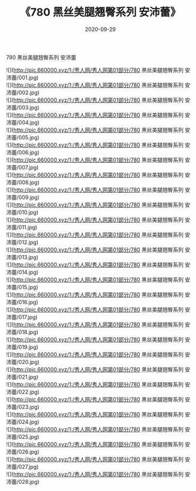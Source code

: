 ﻿---
layout: post
title:  《780 黑丝美腿翘臀系列 安沛蕾》
date:   2020-09-29
img: http://pic.660000.xyz/1:/秀人网/秀人网第01部分/780 黑丝美腿翘臀系列 安沛蕾/000.jpg
categories: [美女, 清纯, 唯美]
---

780 黑丝美腿翘臀系列 安沛蕾

  ![](http://pic.660000.xyz/1:/秀人网/秀人网第01部分/780 黑丝美腿翘臀系列 安沛蕾/001.jpg) <br> ![](http://pic.660000.xyz/1:/秀人网/秀人网第01部分/780 黑丝美腿翘臀系列 安沛蕾/002.jpg) <br> ![](http://pic.660000.xyz/1:/秀人网/秀人网第01部分/780 黑丝美腿翘臀系列 安沛蕾/003.jpg) <br> ![](http://pic.660000.xyz/1:/秀人网/秀人网第01部分/780 黑丝美腿翘臀系列 安沛蕾/004.jpg) <br> ![](http://pic.660000.xyz/1:/秀人网/秀人网第01部分/780 黑丝美腿翘臀系列 安沛蕾/005.jpg) <br> ![](http://pic.660000.xyz/1:/秀人网/秀人网第01部分/780 黑丝美腿翘臀系列 安沛蕾/006.jpg) <br> ![](http://pic.660000.xyz/1:/秀人网/秀人网第01部分/780 黑丝美腿翘臀系列 安沛蕾/007.jpg) <br> ![](http://pic.660000.xyz/1:/秀人网/秀人网第01部分/780 黑丝美腿翘臀系列 安沛蕾/008.jpg) <br> ![](http://pic.660000.xyz/1:/秀人网/秀人网第01部分/780 黑丝美腿翘臀系列 安沛蕾/009.jpg) <br> ![](http://pic.660000.xyz/1:/秀人网/秀人网第01部分/780 黑丝美腿翘臀系列 安沛蕾/010.jpg) <br> ![](http://pic.660000.xyz/1:/秀人网/秀人网第01部分/780 黑丝美腿翘臀系列 安沛蕾/011.jpg) <br> ![](http://pic.660000.xyz/1:/秀人网/秀人网第01部分/780 黑丝美腿翘臀系列 安沛蕾/012.jpg) <br> ![](http://pic.660000.xyz/1:/秀人网/秀人网第01部分/780 黑丝美腿翘臀系列 安沛蕾/013.jpg) <br> ![](http://pic.660000.xyz/1:/秀人网/秀人网第01部分/780 黑丝美腿翘臀系列 安沛蕾/014.jpg) <br> ![](http://pic.660000.xyz/1:/秀人网/秀人网第01部分/780 黑丝美腿翘臀系列 安沛蕾/015.jpg) <br> ![](http://pic.660000.xyz/1:/秀人网/秀人网第01部分/780 黑丝美腿翘臀系列 安沛蕾/016.jpg) <br> ![](http://pic.660000.xyz/1:/秀人网/秀人网第01部分/780 黑丝美腿翘臀系列 安沛蕾/017.jpg) <br> ![](http://pic.660000.xyz/1:/秀人网/秀人网第01部分/780 黑丝美腿翘臀系列 安沛蕾/018.jpg) <br> ![](http://pic.660000.xyz/1:/秀人网/秀人网第01部分/780 黑丝美腿翘臀系列 安沛蕾/019.jpg) <br> ![](http://pic.660000.xyz/1:/秀人网/秀人网第01部分/780 黑丝美腿翘臀系列 安沛蕾/020.jpg) <br> ![](http://pic.660000.xyz/1:/秀人网/秀人网第01部分/780 黑丝美腿翘臀系列 安沛蕾/021.jpg) <br> ![](http://pic.660000.xyz/1:/秀人网/秀人网第01部分/780 黑丝美腿翘臀系列 安沛蕾/022.jpg) <br> ![](http://pic.660000.xyz/1:/秀人网/秀人网第01部分/780 黑丝美腿翘臀系列 安沛蕾/023.jpg) <br> ![](http://pic.660000.xyz/1:/秀人网/秀人网第01部分/780 黑丝美腿翘臀系列 安沛蕾/024.jpg) <br> ![](http://pic.660000.xyz/1:/秀人网/秀人网第01部分/780 黑丝美腿翘臀系列 安沛蕾/025.jpg) <br> ![](http://pic.660000.xyz/1:/秀人网/秀人网第01部分/780 黑丝美腿翘臀系列 安沛蕾/026.jpg) <br> ![](http://pic.660000.xyz/1:/秀人网/秀人网第01部分/780 黑丝美腿翘臀系列 安沛蕾/027.jpg) <br> ![](http://pic.660000.xyz/1:/秀人网/秀人网第01部分/780 黑丝美腿翘臀系列 安沛蕾/028.jpg) <br>